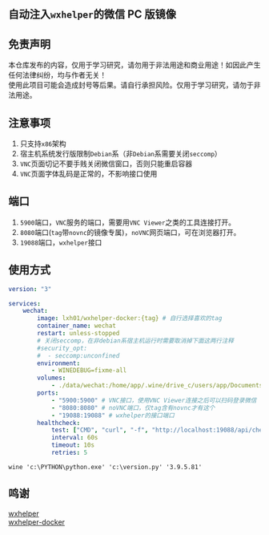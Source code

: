 ## 自动注入`wxhelper`的微信 PC 版镜像

## 免责声明

本仓库发布的内容，仅用于学习研究，请勿用于非法用途和商业用途！如因此产生任何法律纠纷，均与作者无关！  
使用此项目可能会造成封号等后果。请自行承担风险。仅用于学习研究，请勿于非法用途。

## 注意事项

1. 只支持`x86`架构
2. 宿主机系统发行版限制`Debian`系（非`Debian`系需要关闭`seccomp`）
3. `VNC`页面切记不要手贱关闭微信窗口，否则只能重启容器
4. `VNC`页面字体乱码是正常的，不影响接口使用

## 端口

1. `5900`端口，`VNC`服务的端口，需要用`VNC Viewer`之类的工具连接打开。
2. `8080`端口(`tag`带`novnc`的镜像专属)，`noVNC`网页端口，可在浏览器打开。
3. `19088`端口，`wxhelper`接口

## 使用方式

```yaml
version: "3"

services:
    wechat:
        image: lxh01/wxhelper-docker:{tag} # 自行选择喜欢的tag
        container_name: wechat
        restart: unless-stopped
        # 关闭seccomp，在非debian系宿主机运行时需要取消掉下面这两行注释
        #security_opt:
        #  - seccomp:unconfined
        environment:
            - WINEDEBUG=fixme-all
        volumes:
            - ./data/wechat:/home/app/.wine/drive_c/users/app/Documents/WeChat\ Files # 映射微信缓存目录
        ports:
            - "5900:5900" # VNC接口，使用VNC Viewer连接之后可以扫码登录微信
            - "8080:8080" # noVNC端口，仅tag含有novnc才有这个
            - "19088:19088" # wxhelper的接口端口
        healthcheck:
            test: ["CMD", "curl", "-f", "http://localhost:19088/api/checkLogin"]
            interval: 60s
            timeout: 10s
            retries: 5
```

```
wine 'c:\PYTHON\python.exe' 'c:\version.py' '3.9.5.81'
```

## 鸣谢

[wxhelper](https://github.com/ttttupup/wxhelper)  
[wxhelper-docker](https://github.com/thinker007/wxhelper-docker)

